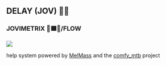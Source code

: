 
<h2>DELAY (JOV) ✋🏽</h2>
<h3>JOVIMETRIX 🔺🟩🔵/FLOW</h3>
<p></p>

![](https://raw.githubusercontent.com/Amorano/Jovimetrix-examples/master/node/DELAY/DELAY.gif)

help system powered by [MelMass](https://github.com/melMass) and the [comfy_mtb](https://github.com/melMass/comfy_mtb) project
